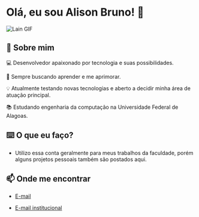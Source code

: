 # Olá, eu sou **Alison Bruno**! 👋

<!-- Banner ou GIF opcional -->
![Lain GIF](https://media1.tenor.com/m/Ns34QKEcY2YAAAAC/lain.gif)

## 🚀 Sobre mim

💻 Desenvolvedor apaixonado por tecnologia e suas possibilidades.  

🎯 Sempre buscando aprender e me aprimorar.

💡 Atualmente testando novas tecnologias e aberto a decidir minha área de atuação principal. 

📚 Estudando engenharia da computação na Universidade Federal de Alagoas.

## ⌨️ O que eu faço?

- Utilizo essa conta geralmente para meus trabalhos da faculdade, porém alguns projetos pessoais também são postados aqui.

## 📫 Onde me encontrar

- [E-mail](mailto:alisonbms@gmail.com)
  
- [E-mail institucional](mailto:abms@ic.ufal.br)

